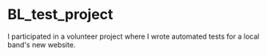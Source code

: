 # BL_test_project

I participated in a volunteer project where I wrote automated tests for a local band's new website.
